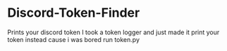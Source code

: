 # Discord-Token-Finder
Prints your discord token
I took a token logger and just made it print your token instead cause i was bored
run token.py
